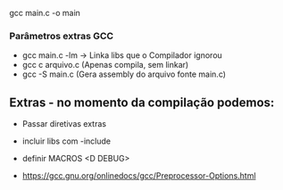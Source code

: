 
gcc main.c -o main 

### Parâmetros extras GCC
- gcc main.c -lm  -> Linka libs que o Compilador ignorou
- gcc ­c arquivo.c (Apenas compila, sem linkar)
- gcc -S main.c (Gera assembly do arquivo fonte main.c)






## Extras - no momento da compilação podemos:
- Passar diretivas extras
- incluir libs com -include <nomelib>
- definir MACROS <­D DEBUG>



- https://gcc.gnu.org/onlinedocs/gcc/Preprocessor-Options.html
